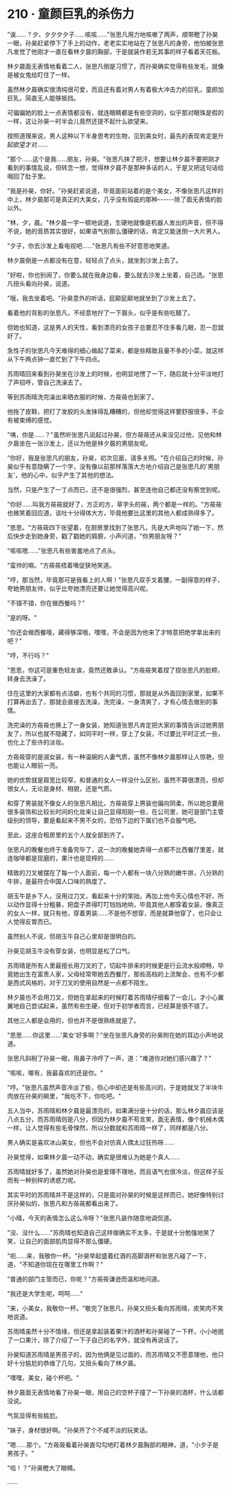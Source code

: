 <link rel="stylesheet" href="../styles/text.css" />
<h1>210 · 童颜巨乳的杀伤力</h1>

"诶......？夕、夕夕夕夕子......咳咳......"张思凡用力地咳嗽了两声，顺带瞪了孙昊一眼，孙昊赶紧停下了手上的动作，老老实实地站在了张思凡的身旁，他怕被张思凡发觉了他刚才一直在看林夕晨的胸部，于是就装作若无其事的样子看着天花板。

林夕晨面无表情地看着二人，张思凡倒是习惯了，而孙昊确实觉得有些发毛，就像是被女鬼给盯住了一样。

虽然林夕晨确实很清纯很可爱，而且还有着对男人有着极大冲击力的巨乳，童颜加巨乳，简直无人能够抵挡。

可偏偏她的脸上一点表情都没有，就连眼睛都是有些空洞的，似乎那对眼珠是假的一样，这让孙昊一时半会儿竟然还提不起什么欲望来。

按照道理来说，男人这种以下半身思考的生物，见到美女时，最先的表现肯定是升起欲望才对......

"那个......这个是我......朋友，孙昊。"张思凡抹了把汗，想要让林夕晨不要把刚才看到的事情乱说，但转念一想，觉得林夕晨不是那种多话的人，于是又把这句话给咽回了肚子里。

"我是孙昊，你好。"孙昊赶紧说道，毕竟面前站着的是个美女，不像张思凡这样的中上，林夕晨那可是真正的大美女，几乎没有瑕疵的那种------除了面无表情的脸以外。

"林，夕，晨。"林夕晨一字一顿地说道，生硬地就像是机器人发出的声音，但不得不说，她的音质其实很好，如果语气别那么僵硬的话，肯定又能迷倒一大片男人。

"夕子，你去沙发上看电视吧......"张思凡有些不好意思地笑道。

林夕晨倒是一点都没有在意，轻轻点了点头，就坐到沙发上去了。

"好啦，你也别闹了，你要么就在我身边看，要么就去沙发上坐着，自己选。"张思凡扭头看向孙昊，说道。

"哦，我去坐着吧。"孙昊意外的听话，屁颠屁颠地就坐到了沙发上去了。

看着他的背影的张思凡，不经意地拧了一下眉头，似乎是有些吃醋了。

但她也知道，这是男人的天性，看到漂亮的女孩子总要忍不住多看几眼，忍一忍就好了。

急性子的张思凡今天难得的细心做起了菜来，都是些精致且量不多的小菜，就这样从下午两点钟一直忙到了下午四点。

苏雨晴回来看到孙昊坐在沙发上的时候，也明显地愣了一下，随后就十分平淡地打了声招呼，管自己洗澡去了。

等到苏雨晴洗完澡出来晒衣服的时候，方莜莜也到家了。

他拖了皮鞋，把打了发胶的头发抹得乱糟糟的，但他却觉得这样要舒服很多，不会有被束缚的感觉。

"咦，你是......？"虽然听张思凡说起过孙昊，但方莜莜还从来没见过他，见他和林夕晨坐在一张沙发上，还以为他是林夕晨的男朋友呢。

"你好，我是张思凡的朋友，孙昊，初次见面，请多关照。"在介绍自己的时候，孙昊似乎有意隐瞒了一个字，没有像以前那样落落大方地介绍自己是张思凡的'男朋友'，他的心中，似乎产生了其他的想法。

当然，只是产生了一丁点而已，还不是很强烈，甚至连他自己都还没有察觉到呢。

"你好......叫我方莜莜就好了，方正的方，草字头的莜，两个都是一样的。"方莜莜也微笑着回应道，谈吐十分得体大方，毕竟他要比这里的其他人都成熟得多了。

"思思。"方莜莜四下张望着，在厨房里找到了张思凡，先是大声地叫了她一下，然后快步走到她身旁，戳了戳她的肩膀，小声问道，"你男朋友呀？"

"咳咳嗯......"张思凡有些害羞地点了点头。

"蛮帅的嘛。"方莜莜捂着嘴促狭地笑道。

"哼，那当然，毕竟那可是我看上的人啊！"张思凡双手叉着腰，一副得意的样子，夸她男朋友帅，似乎比夸她漂亮还要让她觉得高兴呢。

"不错不错，你在做西餐吗？"

"是的呀。"

"你还会做西餐哦，藏得够深哦，嘿嘿，不会是因为他来了才特意把绝学拿出来的吧？"

"哼，不行吗？"

"思思，你这可是重色轻友诶，竟然还敢承认。"方莜莜笑着捏了捏张思凡的脸颊，转身去洗澡了。

住在这里的大家都有点洁癖，也有个共同的习惯，那就是从外面回到家里，如果不打算再出去了，那就会直接去洗澡，洗完澡，一身清爽了，才有心情去做别的事情。

洗完澡的方莜莜也换上了一身女装，她知道张思凡肯定把大家的事情告诉过她男朋友了，所以也就不隐藏了，如同平时一样，穿上了女装，不过要比平时正式一些，也化上了些许的淡妆。

方莜莜穿的是淑女装，有一种温婉的人妻气质，虽然不像林夕晨那样让人惊艳，但也能让人眼前一亮。

她的优势就是肩宽比较窄，和普通的女人一样没什么区别，虽然不算很漂亮，但却很女人，无论是身材、相貌，还是气质。

和穿了男装就不像女人的张思凡相比，方莜莜穿上男装也偏向阴柔，所以她总要用很多装饰和比较长时间的化妆来让自己显得阳刚一些，在公司里，她可是部门主管级别的领导，要是看起来不男不女的，恐怕下边的下属们也不会服气吧。

至此，这座合租房里的五个人就全部到齐了。

张思凡的晚餐也终于准备完毕了，这一次的晚餐她弄得一点都不比西餐厅里差，就连咖啡都是现磨的，果汁也是现榨的......

精致的刀叉被摆在了每一个人面前，每一个人都有一块八分熟的嫩牛排，八分熟的牛排，是最符合中国人口味的熟度了。

胡玉牛是乡下人，没用过刀叉，看起来十分的笨拙，再加上他今天心情也不好，所以动作显得十分粗暴，把盘子弄得叮叮铛铛地响，毕竟其他人都穿着女装，像真正的女人一样，就只有他，穿着男装......不是他不想穿，而是就算他穿了，也只会让人觉得反胃而已。

虽然别人不说，但胡玉牛自己心里却是很明白的。

孙昊见胡玉牛没有穿女装，也明显是松了口气。

苏雨晴是所有人里最擅长用刀叉的了，切起牛排来的时候更是行云流水般顺畅，毕竟她出生在富贵人家，父母经常带她去西餐厅，那些高档的上流聚会，也有不少都是西式风格的，对于刀叉的使用自然是一点都不陌生。

林夕晨也不会用刀叉，但她在拿起来的时候盯着苏雨晴仔细看了一会儿，才小心翼翼地自己尝试起来，虽然有些生硬，但对于初学者而言，已经算是很不错了。

其他三人都是会用的，但也并不是很熟练就是了。

"思思......你这里......'美女'好多啊？"坐在张思凡身旁的孙昊附在她的耳边小声地说道。

张思凡斜睨了孙昊一眼，用鼻子冷哼了一声，道："难道你对她们感兴趣了？"

"咳咳，哪有，我最喜欢的还是你。"

"哼。"张思凡虽然声音冷淡了些，但心中却还是有些高兴的，于是她就叉了半块牛肉放在孙昊的碗里，"我吃不下，你吃吧。"

五人当中，苏雨晴和林夕晨是最漂亮的，如果满分是十分的话，那么林夕晨应该是八点五分，而苏雨晴则是八分，但因为林夕晨不苟言笑，面无表情，像个机械木偶一样，让人觉得有些毛骨悚然，所以分数就和苏雨晴一样了，同样都是八分。

男人确实是喜欢冰山美女，但也不会对仿真人偶太过狂热呀......

孙昊觉得，如果林夕晨一动不动，确实是很难认为她是个真人......

苏雨晴就好多了，虽然她对孙昊也是爱理不理地，而且语气也很冷淡，但这样子反而有一种别样的诱惑力呢。

其实平时的苏雨晴并不是这样的，只是面对孙昊的时候是这样而已，她好像特别讨厌孙昊似的，张思凡和方莜莜都看出来了。

"小晴，今天的表情怎么这么冷呀？"张思凡装作随意地调侃道。

"没、没什么......"苏雨晴也知道自己这样做确实不太多，于是就十分勉强地笑了笑，让自己的面部肌肉显得不那么僵硬。

"呃......来，我敬你一杯。"孙昊举起盛着红酒的高脚酒杯和张思凡碰了一下，道，"不知道你现在在哪里工作啊？"

"普通的部门主管而已，你呢？"方莜莜谦逊而温和地问道。

"我还是大学生呢，呵呵......"

"来，小美女，我敬你一杯。"敬完了张思凡，孙昊又扭头看向苏雨晴，皮笑肉不笑地说道。

苏雨晴虽然十分不情缘，但还是拿起装着果汁的酒杯和孙昊碰了一下杯，小小地抿了一口果汁，除了介绍了一下子自己的名字外，就没有再说话了。

孙昊知道苏雨晴是男孩子的，因为他俩是见过面的，而苏雨晴又不愿意理他，他只好十分尴尬的恭维了几句，又扭头看向了林夕晨。

"嘿嘿，美女，碰个杯吧。"

林夕晨面无表情地看了孙昊一眼，用自己的空杯子撞了一下孙昊的酒杯，什么话都没说。

气氛显得有些尴尬。

"妹子，身材很好啊。"孙昊开了个不咸不淡的玩笑话。

"嗯......那个。"方莜莜看着孙昊直勾勾地盯着林夕晨胸部的眼神，道，"小夕子是男孩子。"

"哈！？"孙昊瞪大了眼睛。

......
